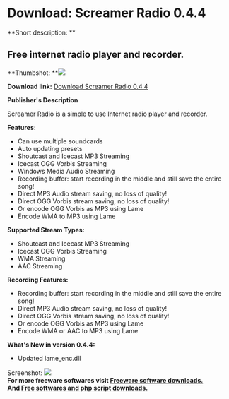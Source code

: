 # Download: Screamer Radio 0.4.4

**Short description: **

## Free internet radio player and recorder.

  
**Thumbshot: **![](http://www.freewarefiles.com/screenshot/screamerradio_md.jpg)   
  
**Download link:** [Download Screamer Radio 0.4.4](http://freesoftwares.boysofts.com/Screamer-Radio_program_13950.html)  
  

**Publisher's Description**  
  

Screamer Radio is a simple to use Internet radio player and recorder.

**Features:**

  * Can use multiple soundcards 
  * Auto updating presets 
  * Shoutcast and Icecast MP3 Streaming 
  * Icecast OGG Vorbis Streaming 
  * Windows Media Audio Streaming 
  * Recording buffer: start recording in the middle and still save the entire song! 
  * Direct MP3 Audio stream saving, no loss of quality! 
  * Direct OGG Vorbis stream saving, no loss of quality! 
  * Or encode OGG Vorbis as MP3 using Lame 
  * Encode WMA to MP3 using Lame 

**Supported Stream Types:**

  * Shoutcast and Icecast MP3 Streaming 
  * Icecast OGG Vorbis Streaming 
  * WMA Streaming 
  * AAC Streaming 

**Recording Features:**

  * Recording buffer: start recording in the middle and still save the entire song! 
  * Direct MP3 Audio stream saving, no loss of quality! 
  * Direct OGG Vorbis stream saving, no loss of quality! 
  * Or encode OGG Vorbis as MP3 using Lame 
  * Encode WMA or AAC to MP3 using Lame 

**What's New in version 0.4.4:**

  * Updated lame_enc.dll 

  
  
Screenshot: ![](http://www.freewarefiles.com/screenshot/screamerradio.jpg)  
**For more freeware softwares visit [Freeware software downloads.](http://freesoftwares.boysofts.com/)**   
**And [Free softwares and php script downloads.](http://www.boysofts.com/)**

